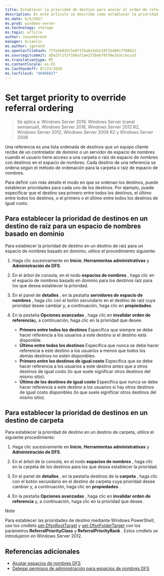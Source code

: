 ```yaml
---
title: Establecer la prioridad de destino para anular el orden de referencias
description: En este artículo se describe cómo establecer la prioridad de destino para invalidar el orden de referencia
ms.date: 6/5/2017
ms.prod: windows-server
ms.technology: storage
ms.topic: article
author: JasonGerend
manager: brianlic
ms.author: jgerend
ms.openlocfilehash: 77fe5b82b73a0f37ba81dda210f15d6017788822
ms.sourcegitcommit: d5e27c1f2f168a71ae272bebf8f50e1b3ccbcca3
ms.translationtype: MT
ms.contentlocale: es-ES
ms.lasthandoff: 07/23/2020
ms.locfileid: "86966827"
---
```

# <a name="set-target-priority-to-override-referral-ordering"></a>Set target priority to override referral ordering

> Se aplica a: Windows Server 2019, Windows Server (canal semianual), Windows Server 2016, Windows Server 2012 R2, Windows Server 2012, Windows Server 2008 R2 y Windows Server 2008

Una referencia es una lista ordenada de destinos que un equipo cliente recibe de un controlador de dominio o un servidor de espacio de nombres cuando el usuario tiene acceso a una carpeta o raíz de espacio de nombres con destinos en el espacio de nombres. Cada destino de una referencia se ordena según el método de ordenación para la carpeta o raíz de espacio de nombres.

Para definir con más detalle el modo en que se ordenan los destinos, puede establecer prioridades para cada uno de los destinos. Por ejemplo, puede especificar que el destino sea primero entre todos los destinos, el último entre todos los destinos, o el primero o el último entre todos los destinos de igual costo.

## <a name="to-set-target-priority-on-a-root-target-for-a-domain-based-namespace"></a>Para establecer la prioridad de destinos en un destino de raíz para un espacio de nombres basado en dominio

Para establecer la prioridad de destino en un destino de raíz para un espacio de nombres basado en dominio, utilice el procedimiento siguiente:

1.  Haga clic sucesivamente en **Inicio**, **Herramientas administrativas** y **Administración de DFS**.

2.  En el árbol de consola, en el nodo **espacios de nombres** , haga clic en el espacio de nombres basado en dominio para los destinos raíz para los que desea establecer la prioridad.

3.  En el panel de **detalles** , en la pestaña **servidores de espacio de nombres** , haga clic con el botón secundario en el destino de raíz cuya prioridad desee cambiar y, a continuación, haga clic en **propiedades**.

4.  En la pestaña **Opciones avanzadas** , haga clic en **invalidar orden de referencia**y, a continuación, haga clic en la prioridad que desee.

    -   **Primero entre todos los destinos**  Especifica que siempre se debe hacer referencia a los usuarios a este destino si el destino está disponible.
    -   **Último entre todos los destinos** Especifica que nunca se debe hacer referencia a este destino a los usuarios a menos que todos los demás destinos no estén disponibles.
    -   **Primero entre los destinos de igual costo**  Especifica que se debe hacer referencia a los usuarios a este destino antes que a otros destinos de igual costo (lo que suele significar otros destinos del mismo sitio).
    -   **Último de los destinos de igual costo**  Especifica que nunca se debe hacer referencia a este destino a los usuarios si hay otros destinos de igual costo disponibles (lo que suele significar otros destinos del mismo sitio).

## <a name="to-set-target-priority-on-a-folder-target"></a>Para establecer la prioridad de destinos en un destino de carpeta

Para establecer la prioridad de destino en un destino de carpeta, utilice el siguiente procedimiento:

1.  Haga clic sucesivamente en **Inicio**, **Herramientas administrativas** y **Administración de DFS**.

2.  En el árbol de la consola, en el nodo **espacios de nombres** , haga clic en la carpeta de los destinos para los que desea establecer la prioridad.

3.  En el panel de **detalles** , en la pestaña destinos de la **carpeta** , haga clic con el botón secundario en el destino de carpeta cuya prioridad desee cambiar y, a continuación, haga clic en **propiedades** .

4.  En la pestaña **Opciones avanzadas** , haga clic en **invalidar orden de referencia** y, a continuación, haga clic en la prioridad que desee.

> [!NOTE]
> Para establecer las prioridades de destino mediante Windows PowerShell, use los cmdlets [set-DfsnRootTarget](/powershell/module/dfsr/update-dfsrconfigurationfromad?view=win10-ps) y [set-DfsnFolderTarget](/powershell/module/dfsr/update-dfsrconfigurationfromad?view=win10-ps) con los parámetros **ReferralPriorityClass** y **ReferralPriorityRank** . Estos cmdlets se introdujeron en Windows Server 2012.

## <a name="additional-references"></a>Referencias adicionales

-   [Ajustar espacios de nombres DFS](tuning-dfs-namespaces.md)
-   [Delegar permisos de administración para espacios de nombres DFS](delegate-management-permissions-for-dfs-namespaces.md)
